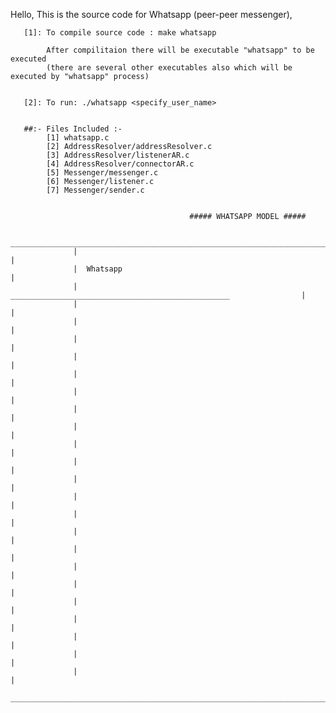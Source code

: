 Hello,
       This is the source code for Whatsapp (peer-peer messenger),
       
       [1]: To compile source code : make whatsapp
       
            After compilitaion there will be executable "whatsapp" to be executed 
            (there are several other executables also which will be executed by "whatsapp" process)
       
       
       [2]: To run: ./whatsapp <specify_user_name>


       ##:- Files Included :-
            [1] whatsapp.c
            [2] AddressResolver/addressResolver.c
            [3] AddressResolver/listenerAR.c
            [4] AddressResolver/connectorAR.c
            [5] Messenger/messenger.c
            [6] Messenger/listener.c
            [7] Messenger/sender.c

                                        
                                            ##### WHATSAPP MODEL #####

                  _____________________________________________________________________________
                  |                                                                           |
                  |  Whatsapp                                                                 |
                  |          _________________________________________________                |
                  |                                                                           |
                  |                                                                           |
                  |                                                                           |
                  |                                                                           |
                  |                                                                           |
                  |                                                                           |
                  |                                                                           |
                  |                                                                           |
                  |                                                                           |
                  |                                                                           |
                  |                                                                           |
                  |                                                                           |
                  |                                                                           |
                  |                                                                           |
                  |                                                                           |
                  |                                                                           |
                  |                                                                           |
                  |                                                                           |
                  |                                                                           |
                  |                                                                           |
                  |                                                                           |
                  |                                                                           |
                  _____________________________________________________________________________
